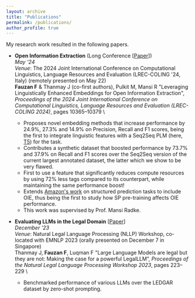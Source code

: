 ```yaml
---
layout: archive
title: "Publications"
permalink: /publications/
author_profile: true
---
```


My research work resulted in the following papers.

- **Open Information Extraction** (Long Conference [[Paper](https://aclanthology.org/2024.lrec-main.906/)])\
    _May '24_ \
    _Venue_: The 2024 Joint International Conference on Computational Linguistics, Language Resources and Evaluation (LREC-COLING '24, Italy) (remotely presented on May 22) \
    **Fauzan F** & Thanmay J (co-first authors), Pulkit M, Mansi R "Leveraging Linguistically Enhanced Embeddings for Open Information Extraction", _Proceedings of the 2024 Joint International Conference on Computational Linguistics, Language Resources and Evaluation (LREC-COLING 2024)_, pages 10365–10379 \ 
    - Proposes novel embedding methods that increase performance by 24.9%, 27.3% and 14.9% on Precision, Recall and F1 scores, being the first to integrate linguistic features with a Seq2Seq PLM (here, [T5](https://arxiv.org/abs/1910.10683)) for the task.
    - Contributes a synthetic dataset that boosted performance by 73.7% and 37.9% on Recall and F1 scores over the Seq2Seq version of the current largest annotated dataset, the latter which we show to be very flawed.
    - First to use a feature that significantly reduces compute resources by using 72% less tags compared to its counterpart, while maintaining the same performance boost!
    - Extends [Amazon's work](https://arxiv.org/abs/2101.05779) on structured prediction tasks to include OIE, thus being the first to study how SP pre-training affects OIE performance.
    - This work was supervised by Prof. Mansi Radke.

- **Evaluating LLMs in the Legal Domain** [[Paper](https://aclanthology.org/2023.nllp-1.22/)] \
    _December '23_ \
    _Venue_: Natural Legal Language Processing (NLLP) Workshop, co-located with EMNLP 2023 (orally presented on December 7 in Singapore) \
 Thanmay J, **Fauzan F**, Luqman F "Large Language Models are legal but they are not: Making the case for a powerful LegalLLM”, _Proceedings of the Natural Legal Language Processing Workshop 2023_, pages 223–229 \
  - Benchmarked performance of various LLMs over the LEDGAR dataset by zero-shot prompting.
